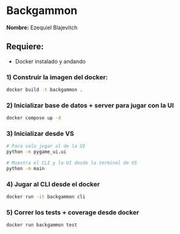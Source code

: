 # Backgammon

**Nombre:** Ezequiel Blajevitch

## Requiere:

- Docker instalado y andando

### 1) Construir la imagen del docker:

```bash
docker build -t backgammon .
```

### 2) Inicializar base de datos + server para jugar con la UI

```bash
docker compose up -d
```

### 3) Inicializar desde VS

```bash
# Para solo jugar al de la UI
python -m pygame_ui.ui

# Muestra el CLI y la UI desde la terminal de VS
python -m main
```

### 4) Jugar al CLI desde el docker

```bash
docker run -it backgammon cli
```

### 5) Correr los tests + coverage desde docker

```bash
docker run backgammon test
```
